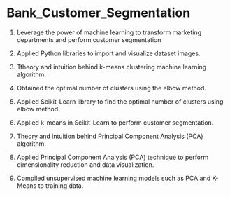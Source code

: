 # Bank_Customer_Segmentation
1. Leverage the power of machine learning to transform marketing departments and perform customer segmentation

2. Applied Python libraries to import and visualize dataset images.

3. Ttheory and intuition behind k-means clustering machine learning algorithm.

4. Obtained the optimal number of clusters using the elbow method.

5. Applied Scikit-Learn library to find the optimal number of clusters using elbow method.

6. Applied k-means in Scikit-Learn to perform customer segmentation.

7. Theory and intuition behind Principal Component Analysis (PCA) algorithm.

8. Applied Principal Component Analysis (PCA) technique to perform dimensionality reduction and data visualization.

9. Compiled unsupervised machine learning models such as PCA and K-Means to training data.
